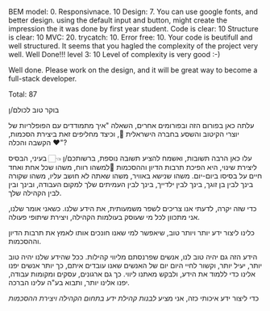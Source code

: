 BEM model: 0.
Responsivnace.  10
Design: 7. You can use google fonts, and better design. using the default input and button, might create the impression the it was done by first year student.
Code is clear: 10
Structure is clear: 10
MVC: 20. 
trycatch: 10. 
Error free: 10. 
    Your code is beutifull and well structured. It seems that you hagled the complexity of the project very well. Well Done!!!
level 3: 10
Level of complexity is very good :-)

Well done. Please work on the design, and it will be great way to become a full-stack developer.

Total: 87

בוקר טוב לכולם/ן

עלתה כאן בפורום הזה ובפורומים אחרים, השאלה "איך מתמודדים עם הפופלריות של יוצרי הקיטוב והשסע בחברה הישראלית 🤬, וכיצד מחליפים זאת ביצירת הסכמות, הקשבה והכלה ❤️"? 

עלו כאן הרבה תשובות, ואשמח להציע תשובה נוספת, ברשותכם/ן 👈🏻
בעיני, הבסיס ליצירת שינוי, היא הפיכת תרבות הדיון וההסכמות 🤝למשהו רווח, משהו שכל אחת ואחד חיים על בסיסו ביום-יום. משהו שנישא באוויר, משהו שאתה לא חושב עליו, משהו שקורה בינך לבין בן זוגך, בינך לבין ילדייך, בינך לבין העמיתים שלך למקום העבודה, ובינך ובין לבין הקהילה שלך.

כדי שזה יקרה, לדעתי אנו צריכים לשפר משמעותית, את הידע שלנו. כשאני אומר שלנו, אני מתכוון לכל מי שעוסק בעולמות הקהילה, ויצירת שיתופי פעולה.

כלינו ליצור ידע יותר ויותר טוב, שיאפשר למי שאנו חונכים אותו לאמץ את תרבות הדיון וההסכמות.

הידע הזה גם יהיה טוב לנו, אנשים שפרנסתם מליווי קהילות. ככל שהידע שלנו יהיה טוב יותר, יעיל יותר, וקשור לחיי היום יום של האנשים שאנו עובדים איתם, כך יותר אנשים יפנו אלינו כדי ללמוד את הידע, ולבקש מאתנו ליווי. כך גם ארגונים, עסקים ומקומות עבודה, יפנו אלינו יותר, ותבוא בע"ה עלינו הברכה.

כדי ליצור ידע איכותי כזה, אני מציע *לבנות קהילת ידע בתחום הקהילה ויצירת ההסכמות*

